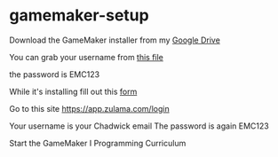# gamemaker-setup

Download the GameMaker installer from my [Google Drive](https://drive.google.com/drive/folders/12GNytrx7Li1hXuTLZUOUwcedHn0zyQNx?usp=sharing) 

You can grab your username from [this file](https://docs.google.com/spreadsheets/d/1iXEtCvtYHnpCmHj4T9V4ebDK5LgpmcfhnEiSwlo4uUk/edit#gid=61223820) 

the password is EMC123


While it's installing fill out this [form](https://docs.google.com/spreadsheets/d/1LOFkv9SPSKYfKrM9rt6jbIsBktTfNl16Ib9RPhCvXgA/edit?usp=sharing)

Go to this site https://app.zulama.com/login

Your username is your Chadwick email 
The password is again EMC123

Start the GameMaker I Programming Curriculum

